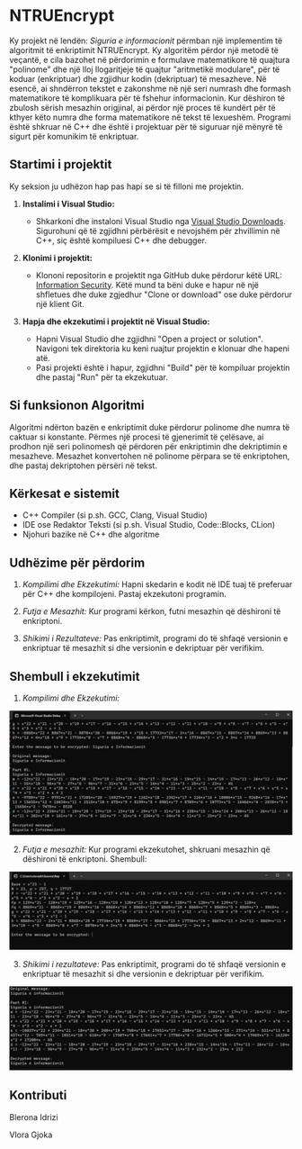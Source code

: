 # NTRUEncrypt
Ky projekt në lendën: *Siguria e informacionit* përmban një implementim të algoritmit të enkriptimit NTRUEncrypt.  Ky algoritëm përdor një metodë të veçantë, e cila bazohet në përdorimin e formulave matematikore të quajtura "polinome" dhe një lloj llogaritjeje të quajtur "aritmetikë modulare", për të koduar (enkriptuar) dhe zgjidhur kodin (dekriptuar) të mesazheve. Në esencë, ai shndërron tekstet e zakonshme në një seri numrash dhe formash matematikore të komplikuara për të fshehur informacionin. Kur dëshiron të zbulosh sërish mesazhin origjinal, ai përdor një proces të kundërt për të kthyer këto numra dhe forma matematikore në tekst të lexueshëm. Programi është shkruar në C++ dhe është i projektuar për të siguruar një mënyrë të sigurt për komunikim të enkriptuar.

## Startimi i projektit

Ky seksion ju udhëzon hap pas hapi se si të filloni me projektin.

1. **Instalimi i Visual Studio:**
   - Shkarkoni dhe instaloni Visual Studio nga [Visual Studio Downloads](https://visualstudio.microsoft.com/downloads/). Sigurohuni që të zgjidhni përbërësit e nevojshëm për zhvillimin në C++, siç është kompiluesi C++ dhe debugger.

2. **Klonimi i projektit:**
   - Klononi repositorin e projektit nga GitHub duke përdorur këtë URL: [Information Security](https://github.com/VloraGjoka/Information_Security). Këtë mund ta bëni duke e hapur në një shfletues dhe duke zgjedhur "Clone or download" ose duke përdorur një klient Git.

3. **Hapja dhe ekzekutimi i projektit në Visual Studio:**
   - Hapni Visual Studio dhe zgjidhni "Open a project or solution". Navigoni tek direktoria ku keni ruajtur projektin e klonuar dhe hapeni atë.
   - Pasi projekti është i hapur, zgjidhni "Build" për të kompiluar projektin dhe pastaj "Run" për ta ekzekutuar.

## Si funksionon Algoritmi

Algoritmi ndërton bazën e enkriptimit duke përdorur polinome dhe numra të caktuar si konstante. Përmes një procesi të gjenerimit të çelësave, ai prodhon një seri polinomesh që përdoren për enkriptimin dhe dekriptimin e mesazheve. Mesazhet konvertohen në polinome përpara se të enkriptohen, dhe pastaj dekriptohen përsëri në tekst.

## Kërkesat e sistemit

- C++ Compiler (si p.sh. GCC, Clang, Visual Studio)
- IDE ose Redaktor Teksti (si p.sh. Visual Studio, Code::Blocks, CLion)
- Njohuri bazike në C++ dhe algoritme

## Udhëzime për përdorim

1. *Kompilimi dhe Ekzekutimi:* Hapni skedarin e kodit në IDE tuaj të preferuar për C++ dhe kompilojeni. Pastaj ekzekutoni programin.

2. *Futja e Mesazhit:* Kur programi kërkon, futni mesazhin që dëshironi të enkriptoni.

3. *Shikimi i Rezultateve:* Pas enkriptimit, programi do të shfaqë versionin e enkriptuar të mesazhit si dhe versionin e dekriptuar për verifikim.

## Shembull i ekzekutimit

1. *Kompilimi dhe Ekzekutimi:* 

![Execution](images/Example_1.jpeg)
 
2. *Futja e mesazhit:* Kur programi ekzekutohet, shkruani mesazhin që dëshironi të enkriptoni. Shembull:

![Execution](images/Example_2.jpeg)

3. *Shikimi i rezultateve:* Pas enkriptimit, programi do të shfaqë versionin e enkriptuar të mesazhit si dhe versionin e dekriptuar për verifikim.

![Execution](images/Example_3.jpeg)

## Kontributi
Blerona Idrizi

Vlora Gjoka

